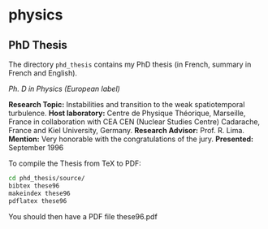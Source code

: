 # physics

## PhD Thesis

The directory `phd_thesis` contains my PhD thesis (in French, summary in French and English).

*Ph. D in Physics (European label)*

**Research Topic:** Instabilities and transition to the weak spatiotemporal turbulence.
**Host laboratory:** Centre de Physique Théorique, Marseille, France in collaboration with CEA CEN (Nuclear Studies Centre) Cadarache, France and Kiel University, Germany.
**Research Advisor:** Prof. R. Lima. 
**Mention:** Very honorable with the congratulations of the jury. 
**Presented:** September 1996

To compile the Thesis from TeX to PDF:

```bash
cd phd_thesis/source/
bibtex these96
makeindex these96
pdflatex these96
```

You should then have a PDF file these96.pdf